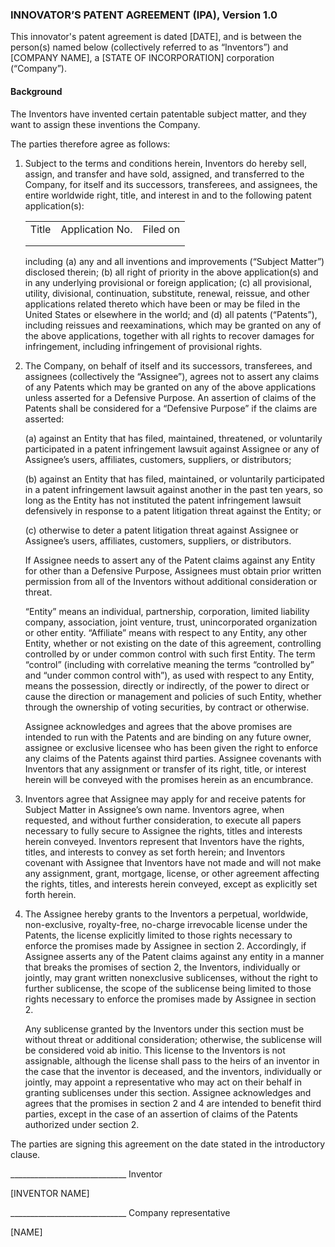 ### INNOVATOR’S PATENT AGREEMENT (IPA), Version 1.0

This innovator's patent agreement is dated [DATE], and is between the person(s) named below (collectively referred to as “Inventors”) and [COMPANY NAME], a [STATE OF INCORPORATION] corporation (“Company”).

#### Background

The Inventors have invented certain patentable subject matter, and they want to assign these inventions the Company.

The parties therefore agree as follows:

1.  Subject to the terms and conditions herein, Inventors do hereby sell, assign, and transfer and have sold, assigned, and transferred to the Company, for itself and its successors, transferees, and assignees, the entire worldwide right, title, and interest in and to the following patent application(s):
    
    <table>
      <tr>
        <td>Title</td>
        <td>Application No.</td>
        <td>Filed on</td>
      </tr>
      <tr>
        <td></td>
        <td></td>
        <td></td>
      </tr>
      <tr>
        <td></td>
        <td></td>
        <td></td>
      </tr>
    </table>

    including (a) any and all inventions and improvements (“Subject Matter”) disclosed therein; (b) all right of priority in the above application(s) and in any underlying provisional or foreign application; (c) all provisional, utility, divisional, continuation, substitute, renewal, reissue, and other applications related thereto which have been or may be filed in the United States or elsewhere in the world; and (d) all patents (“Patents”), including reissues and reexaminations, which may be granted on any of the above applications, together with all rights to recover damages for infringement, including infringement of provisional rights.

2.  The Company, on behalf of itself and its successors, transferees, and assignees (collectively the “Assignee”), agrees not to assert any claims of any Patents which may be granted on any of the above applications unless asserted for a Defensive Purpose. An assertion of claims of the Patents shall be considered for a “Defensive Purpose” if the claims are asserted: 

    (a) against an Entity that has filed, maintained, threatened, or voluntarily participated in a patent infringement lawsuit against Assignee or any of Assignee’s users, affiliates, customers, suppliers, or distributors;

    (b) against an Entity that has filed, maintained, or voluntarily participated in a patent infringement lawsuit against another in the past ten years, so long as the Entity has not instituted the patent infringement lawsuit defensively in response to a patent litigation threat against the Entity; or

    (c) otherwise to deter a patent litigation threat against Assignee or Assignee’s users, affiliates, customers, suppliers, or distributors.

    If Assignee needs to assert any of the Patent claims against any Entity for other than a Defensive Purpose, Assignees must obtain prior written permission from all of the Inventors without additional consideration or threat. 

    “Entity” means an individual, partnership, corporation, limited liability company, association, joint venture, trust, unincorporated organization or other entity.  “Affiliate” means with respect to any Entity, any other Entity, whether or not existing on the date of this agreement, controlling controlled by or under common control with such first Entity.  The term “control” (including with correlative meaning the terms “controlled by” and “under common control with”), as used with respect to any Entity, means the possession, directly or indirectly, of the power to direct or cause the direction or management and policies of such Entity, whether through the ownership of voting securities, by contract or otherwise. 

    Assignee acknowledges and agrees that the above promises are intended to run with the Patents and are binding on any future owner, assignee or exclusive licensee who has been given the right to enforce any claims of the Patents against third parties. Assignee covenants with Inventors that any assignment or transfer of its right, title, or interest herein will be conveyed with the promises herein as an encumbrance.  

3.  Inventors agree that Assignee may apply for and receive patents for Subject Matter in Assignee’s own name.  Inventors agree, when requested, and without further consideration, to execute all papers necessary to fully secure to Assignee the rights, titles and interests herein conveyed.  Inventors represent that Inventors have the rights, titles, and interests to convey as set forth herein; and Inventors covenant with Assignee that Inventors have not made and will not make any assignment, grant, mortgage, license, or other agreement affecting the rights, titles, and interests herein conveyed, except as explicitly set forth herein.

4.  The Assignee hereby grants to the Inventors a perpetual, worldwide, non-exclusive, royalty-free, no-charge irrevocable license under the Patents, the license explicitly limited to those rights necessary to enforce the promises made by Assignee in section 2.  Accordingly, if Assignee asserts any of the Patent claims against any entity in a manner that breaks the promises of section 2, the Inventors, individually or jointly, may grant written nonexclusive sublicenses, without the right to further sublicense, the scope of the sublicense being limited to those rights necessary to enforce the promises made by Assignee in section 2.  

    Any sublicense granted by the Inventors under this section must be without threat or additional consideration; otherwise, the sublicense will be considered void ab initio.  This license to the Inventors is not assignable, although the license shall pass to the heirs of an inventor in the case that the inventor is deceased, and the inventors, individually or jointly, may appoint a representative who may act on their behalf in granting sublicenses under this section.  Assignee acknowledges and agrees that the promises in section 2 and 4 are intended to benefit third parties, except in the case of an assertion of claims of the Patents authorized under section 2.

The parties are signing this agreement on the date stated in the introductory clause.



_____________________________ Inventor

[INVENTOR NAME]


_____________________________ Company representative

[NAME]

